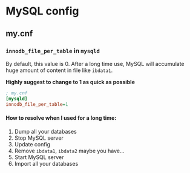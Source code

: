# MySQL config

## my.cnf

### `innodb_file_per_table` in `mysqld`

By default, this value is 0. After a long time use, MySQL will accumulate huge amount of content in file like `ibdata1`.

**Highly suggest to change to 1 as quick as possible**

```ini
; my.cnf
[mysqld]
innodb_file_per_table=1
```

#### How to resolve when I used for a long time:

1. Dump all your databases
2. Stop MySQL server
3. Update config
4. Remove `ibdata1`, `ibdata2` maybe you have...
5. Start MySQL server
6. Import all your databases





































<fin>
